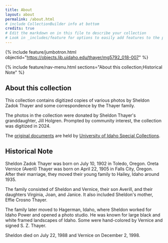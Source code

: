 ```yaml
---
title: About
layout: about
permalink: /about.html
# include CollectionBuilder info at bottom
credits: true
# Edit the markdown on in this file to describe your collection
# Look in _includes/feature for options to easily add features to the page
---
```


{% include feature/jumbotron.html objectid="https://objects.lib.uidaho.edu/thayer/mg5792_018-007" %} 

{% include feature/nav-menu.html sections="About this collection;Historical Note" %}

## About this collection

This collection contains digitized copies of various photos by Sheldon Zadok Thayer and some correspondence by the Thayer family. 

The photos in the collection were donated by Sheldon Thayer's granddaughter, Jill Holgren. Prompted by community interest, the collection was digitized in 2024. 

The [original documents](https://archiveswest.orbiscascade.org/ark:80444/xv576502) are held by [University of Idaho Special Collections](https://www.lib.uidaho.edu/special-collections/index.html).

## Historical Note

Sheldon Zadok Thayer was born on July 10, 1902 in Toledo, Oregon. Oreta Vernice (Averil) Thayer was born on April 22, 1905 in Falls City, Oregon. After their marriage, they moved their young family to Hailey, Idaho around 1935. 

The family consisted of Sheldon and Vernice, their son Averill, and their daughters Virginia, Joan, and Janice. It also included Sheldon's mother, Effie Crosno Thayer.

The family later moved to Hagerman, Idaho, where Sheldon worked for Idaho Power and opened a photo studio. He was known for large black and white framed landscapes of Idaho. Some were hand-colored by Vernice and signed S. Z. Thayer. 

Sheldon died on July 22, 1988 and Vernice on December 2, 1998.

